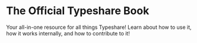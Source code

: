 # The Official Typeshare Book

Your all-in-one resource for all things Typeshare! Learn about how to use it, how it works internally, and how to contribute to it!